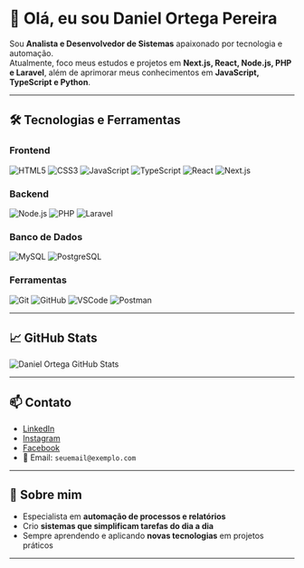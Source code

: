 # 👋 Olá, eu sou Daniel Ortega Pereira

Sou **Analista e Desenvolvedor de Sistemas** apaixonado por tecnologia e automação.  
Atualmente, foco meus estudos e projetos em **Next.js, React, Node.js, PHP e Laravel**, além de aprimorar meus conhecimentos em **JavaScript, TypeScript e Python**.

---

## 🛠 Tecnologias e Ferramentas

### Frontend
![HTML5](https://img.shields.io/badge/HTML5-E34F26?style=for-the-badge&logo=html5&logoColor=white)
![CSS3](https://img.shields.io/badge/CSS3-1572B6?style=for-the-badge&logo=css3&logoColor=white)
![JavaScript](https://img.shields.io/badge/JavaScript-F7DF1E?style=for-the-badge&logo=javascript&logoColor=black)
![TypeScript](https://img.shields.io/badge/TypeScript-3178C6?style=for-the-badge&logo=typescript&logoColor=white)
![React](https://img.shields.io/badge/React-61DAFB?style=for-the-badge&logo=react&logoColor=black)
![Next.js](https://img.shields.io/badge/Next.js-000000?style=for-the-badge&logo=nextdotjs&logoColor=white)

### Backend
![Node.js](https://img.shields.io/badge/Node.js-339933?style=for-the-badge&logo=nodedotjs&logoColor=white)
![PHP](https://img.shields.io/badge/PHP-777BB4?style=for-the-badge&logo=php&logoColor=white)
![Laravel](https://img.shields.io/badge/Laravel-FF2D20?style=for-the-badge&logo=laravel&logoColor=white)

### Banco de Dados
![MySQL](https://img.shields.io/badge/MySQL-4479A1?style=for-the-badge&logo=mysql&logoColor=white)
![PostgreSQL](https://img.shields.io/badge/PostgreSQL-31648C?style=for-the-badge&logo=postgresql&logoColor=white)

### Ferramentas
![Git](https://img.shields.io/badge/Git-F05032?style=for-the-badge&logo=git&logoColor=white)
![GitHub](https://img.shields.io/badge/GitHub-181717?style=for-the-badge&logo=github&logoColor=white)
![VSCode](https://img.shields.io/badge/VSCode-007ACC?style=for-the-badge&logo=visual-studio-code&logoColor=white)
![Postman](https://img.shields.io/badge/Postman-FF6C37?style=for-the-badge&logo=postman&logoColor=white)

---

## 📈 GitHub Stats
![Daniel Ortega GitHub Stats](https://github-readme-stats.vercel.app/api?username=dnlortega&show_icons=true&theme=radical)

---

## 📫 Contato

- [LinkedIn](https://www.linkedin.com/in/dnlortega/)  
- [Instagram](https://www.instagram.com/dnlortega/)  
- [Facebook](https://www.facebook.com/daniel.ortega.pereira.2025)  
- 📧 Email: `seuemail@exemplo.com`

---

## 🎯 Sobre mim

- Especialista em **automação de processos e relatórios**  
- Crio **sistemas que simplificam tarefas do dia a dia**  
- Sempre aprendendo e aplicando **novas tecnologias** em projetos práticos

---

